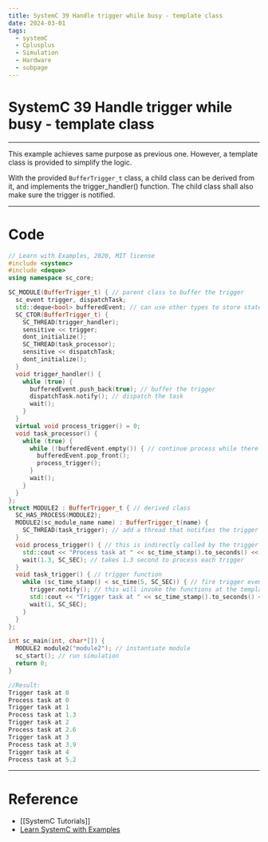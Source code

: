 ```yaml
---
title: SystemC 39 Handle trigger while busy - template class
date: 2024-03-01
tags:
  - systemC
  - Cplusplus
  - Simulation
  - Hardware
  - subpage
---
```

# SystemC 39 Handle trigger while busy - template class

---


This example achieves same purpose as previous one. However, a template class is provided to simplify the logic.

With the provided `BufferTrigger_t` class, a child class can be derived from it, and implements the trigger_handler() function.
The child class shall also make sure the trigger is notified.

---

# Code

```cpp
// Learn with Examples, 2020, MIT license
#include <systemc>
#include <deque>
using namespace sc_core;

SC_MODULE(BufferTrigger_t) { // parent class to buffer the trigger
  sc_event trigger, dispatchTask;
  std::deque<bool> bufferedEvent; // can use other types to store states needed for the task processor
  SC_CTOR(BufferTrigger_t) {
    SC_THREAD(trigger_handler);
    sensitive << trigger;
    dont_initialize();
    SC_THREAD(task_processor);
    sensitive << dispatchTask;
    dont_initialize();
  }
  void trigger_handler() {
    while (true) {
      bufferedEvent.push_back(true); // buffer the trigger
      dispatchTask.notify(); // dispatch the task
      wait();
    }
  }
  virtual void process_trigger() = 0;
  void task_processor() {
    while (true) {
      while (!bufferedEvent.empty()) { // continue process while there are buffered events
        bufferedEvent.pop_front();
        process_trigger();
      }
      wait();
    }
  }
};
struct MODULE2 : BufferTrigger_t { // derived class
  SC_HAS_PROCESS(MODULE2);
  MODULE2(sc_module_name name) : BufferTrigger_t(name) {
    SC_THREAD(task_trigger); // add a thread that notifies the trigger
  }
  void process_trigger() { // this is indirectly called by the trigger
    std::cout << "Process task at " << sc_time_stamp().to_seconds() << std::endl;
    wait(1.3, SC_SEC); // takes 1.3 second to process each trigger
  }
  void task_trigger() { // trigger function
    while (sc_time_stamp() < sc_time(5, SC_SEC)) { // fire trigger even second for 5 seconds
      trigger.notify(); // this will invoke the functions at the template class
      std::cout << "Trigger task at " << sc_time_stamp().to_seconds() << std::endl;
      wait(1, SC_SEC);
    }
  }
};

int sc_main(int, char*[]) {
  MODULE2 module2("module2"); // instantiate module
  sc_start(); // run simulation
  return 0;
}

//Result:
Trigger task at 0
Process task at 0
Trigger task at 1
Process task at 1.3
Trigger task at 2
Process task at 2.6
Trigger task at 3
Process task at 3.9
Trigger task at 4
Process task at 5.2
```



---

# Reference

- [[SystemC Tutorials]]
- [Learn SystemC with Examples](https://www.learnwithexamples.com/)


